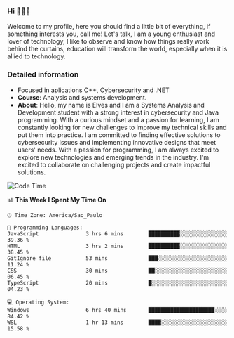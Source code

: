 


### Hi 🙋🏽‍♂️

Welcome to my profile, here you should find a little bit of everything, if something interests you, call me! Let's talk,
I am a young enthusiast and lover of technology, I like to observe and know how things really work behind the curtains, 
education will transform the world, especially when it is allied to technology.

### Detailed information
* Focused in aplications C++, Cybersecurity and .NET
* **Course**: Analysis and systems development.
* **About**: Hello, my name is Elves and I am a Systems Analysis and Development student with a strong interest in cybersecurity and Java programming. With a curious mindset and a passion for learning, I am constantly looking for new challenges to improve my technical skills and put them into practice. I am committed to finding effective solutions to cybersecurity issues and implementing innovative designs that meet users' needs. With a passion for programming, I am always excited to explore new technologies and emerging trends in the industry. I'm excited to collaborate on challenging projects and create impactful solutions.

<!--START_SECTION:waka-->
![Code Time](http://img.shields.io/badge/Code%20Time-131%20hrs%204%20mins-blue)

📊 **This Week I Spent My Time On** 

```text
🕑︎ Time Zone: America/Sao_Paulo

💬 Programming Languages: 
JavaScript               3 hrs 6 mins        ██████████░░░░░░░░░░░░░░░   39.36 % 
HTML                     3 hrs 2 mins        ██████████░░░░░░░░░░░░░░░   38.45 % 
GitIgnore file           53 mins             ███░░░░░░░░░░░░░░░░░░░░░░   11.24 % 
CSS                      30 mins             ██░░░░░░░░░░░░░░░░░░░░░░░   06.45 % 
TypeScript               20 mins             █░░░░░░░░░░░░░░░░░░░░░░░░   04.23 % 

💻 Operating System: 
Windows                  6 hrs 40 mins       █████████████████████░░░░   84.42 % 
WSL                      1 hr 13 mins        ████░░░░░░░░░░░░░░░░░░░░░   15.58 % 
```


<!--END_SECTION:waka-->


